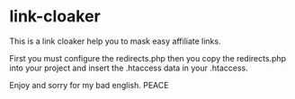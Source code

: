 # link-cloaker
This is a link cloaker help you to mask easy affiliate links.


First you must configure the redirects.php then you copy the redirects.php into your project and insert the .htaccess data in your .htaccess.

Enjoy and sorry for my bad english. PEACE
